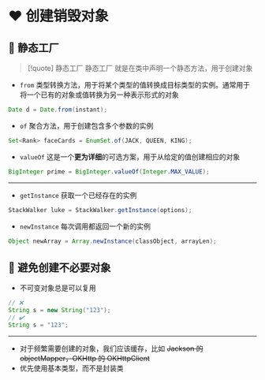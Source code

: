 # ❤️ 创建销毁对象
## 💛 静态工厂
>[!quote] 静态工厂
>静态工厂 就是在类中声明一个静态方法，用于创建对象

- `from` 类型转换方法，用于将某个类型的值转换成目标类型的实例。通常用于将一个已有的对象或值转换为另一种表示形式的对象
```java
Date d = Date.from(instant);
```

- `of` 聚合方法，用于创建包含多个参数的实例
```java
Set<Rank> faceCards = EnumSet.of(JACK, QUEEN, KING);
```

- `valueOf` 这是一个**更为详细**的可选方案，用于从给定的值创建相应的对象
```java
BigInteger prime = BigInteger.valueOf(Integer.MAX_VALUE);
```

---

- `getInstance` 获取一个已经存在的实例
```java
StackWalker luke = StackWalker.getInstance(options);
```
    
- `newInstance` 每次调用都返回一个新的实例
```java
Object newArray = Array.newInstance(classObject, arrayLen);
```

## 💛 避免创建不必要对象
- 不可变对象总是可以复用
```java
// ❌
String s = new String("123");
// ✔️
String s = "123";
```

---

- 对于频繁需要创建的对象，我们应该缓存，比如 ~~Jackson 的 objectMapper，OKHttp 的 OKHttpClient~~
- 优先使用基本类型，而不是封装类